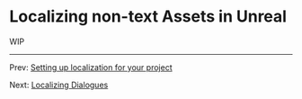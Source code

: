 # Localizing non-text Assets in Unreal
WIP

---
Prev: [Setting up localization for your project](4_LocalizationDashboard/Setting-up-localization-for-your-project.md)

Next: [Localizing Dialogues](../6_LocalizingDialogues/Localizing-Dialogues-in-Unreal.md)